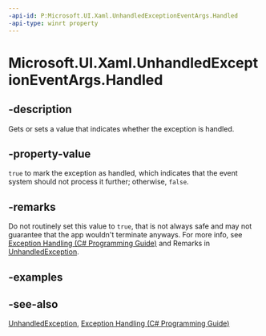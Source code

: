 ```yaml
---
-api-id: P:Microsoft.UI.Xaml.UnhandledExceptionEventArgs.Handled
-api-type: winrt property
---
```


<!-- Property syntax
public bool Handled { get;  set; }
-->

# Microsoft.UI.Xaml.UnhandledExceptionEventArgs.Handled

## -description

Gets or sets a value that indicates whether the exception is handled.

## -property-value

`true` to mark the exception as handled, which indicates that the event system should not process it further; otherwise, `false`.

## -remarks

Do not routinely set this value to `true`, that is not always safe and may not guarantee that the app wouldn't terminate anyways. For more info, see [Exception Handling (C# Programming Guide)](/dotnet/csharp/fundamentals/exceptions/exception-handling) and Remarks in [UnhandledException](application_unhandledexception.md).

## -examples

## -see-also

[UnhandledException](application_unhandledexception.md), [Exception Handling (C# Programming Guide)](/dotnet/csharp/fundamentals/exceptions/exception-handling)
